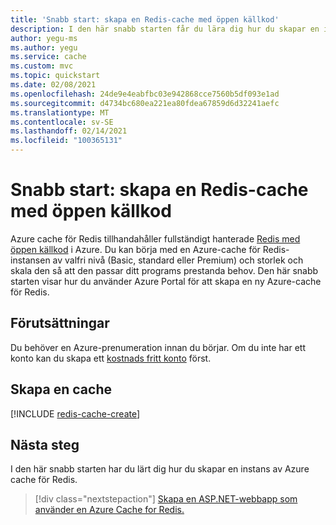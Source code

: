 ```yaml
---
title: 'Snabb start: skapa en Redis-cache med öppen källkod'
description: I den här snabb starten får du lära dig hur du skapar en instans av Azure cache för Redis på nivån Basic, standard eller Premium
author: yegu-ms
ms.author: yegu
ms.service: cache
ms.custom: mvc
ms.topic: quickstart
ms.date: 02/08/2021
ms.openlocfilehash: 24de9e4eabfbc03e942868cce7560b5df093e1ad
ms.sourcegitcommit: d4734bc680ea221ea80fdea67859d6d32241aefc
ms.translationtype: MT
ms.contentlocale: sv-SE
ms.lasthandoff: 02/14/2021
ms.locfileid: "100365131"
---
```

# <a name="quickstart-create-an-open-source-redis-cache"></a>Snabb start: skapa en Redis-cache med öppen källkod

Azure cache för Redis tillhandahåller fullständigt hanterade [Redis med öppen källkod](https://redis.io/) i Azure. Du kan börja med en Azure-cache för Redis-instansen av valfri nivå (Basic, standard eller Premium) och storlek och skala den så att den passar ditt programs prestanda behov. Den här snabb starten visar hur du använder Azure Portal för att skapa en ny Azure-cache för Redis.

## <a name="prerequisites"></a>Förutsättningar

Du behöver en Azure-prenumeration innan du börjar. Om du inte har ett konto kan du skapa ett [kostnads fritt konto](https://azure.microsoft.com/free/) först.

## <a name="create-a-cache"></a>Skapa en cache
[!INCLUDE [redis-cache-create](../../includes/redis-cache-create.md)]

## <a name="next-steps"></a>Nästa steg

I den här snabb starten har du lärt dig hur du skapar en instans av Azure cache för Redis.

> [!div class="nextstepaction"]
> [Skapa en ASP.NET-webbapp som använder en Azure Cache for Redis.](./cache-web-app-howto.md)
